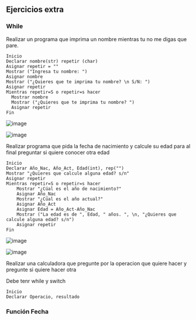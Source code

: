## Ejercicios extra

### While

Realizar un programa que imprima un nombre mientras tu no me digas que pare.

    Inicio 
    Declarar nombre(str) repetir (char)
    Asignar repetir = ""
    Mostrar ("Ingresa tu nombre: ")
    Asignar nombre
    Mostrar ("¿Quieres que te imprima tu nombre? \n S/N: ")
    Asignar repetir
    Mientras repetir=S o repetir=s hacer
      Mostrar nombre
      Mostrar ("¿Quieres que te imprima tu nombre? ")
      Asignar repetir
    Fin
    
![image](https://user-images.githubusercontent.com/111446231/187950703-a222d880-408f-42c7-b00e-b9c46b13b97f.png)

![image](https://user-images.githubusercontent.com/111446231/187951683-35ee6d48-80df-4ad6-b4ec-3c05bd11fe56.png)

Realizar programa que pida la fecha de nacimiento y calcule su edad para al final preguntar si quiere conocer otra edad

    Inicio
    Declarar Año_Nac, Año_Act, Edad(int), rep("")
    Mostrar "¿Quieres que calcule alguna edad? s/n"
    Asignar repetir
    Mientras repetir=S o repetir=s hacer
        Mostrar "¿Cúal es el año de nacimiento?"
        Asignar Año_Nac
        Mostrar "¿Cúal es el año actual?"
        Asignar Año_Act
        Asignar Edad = Año_Act-Año_Nac
        Mostrar ("La edad es de ", Edad, " años. ", \n, "¿Quieres que calcule alguna edad? s/n")
        Asignar repetir
    Fin

![image](https://user-images.githubusercontent.com/111446231/187957046-e57017f0-3c03-4be6-a11a-3e78d37deb87.png)

![image](https://user-images.githubusercontent.com/111446231/187958759-d4173b6b-e27c-4192-ab55-a15789cd5aac.png)

Realizar una calculadora que pregunte por la operacion que quiere hacer y pregunte si quiere hacer otra

Debe tenr while y switch

    Inicio
    Declarar Operacio, resultado
    

### Función Fecha
